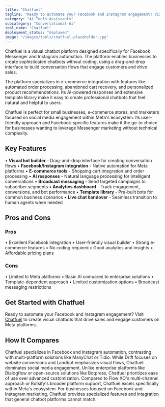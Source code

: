 ```yaml
---
title: "Chatfuel"
tagline: "Ready to automate your Facebook and Instagram engagement? Visit [Chatfuel](https://chatfuel.com) to create visual chatbots that drive sales and engage..."
category: "Ai Tools Assistants"
subcategory: "Conversational Ai"
tool_name: "Chatfuel"
deployment_status: "deployed"
image: "/images/tools/chatfuel-placeholder.jpg"
---
```

Chatfuel is a visual chatbot platform designed specifically for Facebook Messenger and Instagram automation. The platform enables businesses to create sophisticated chatbots without coding, using a drag-and-drop interface to build conversation flows that engage customers and drive sales.

The platform specializes in e-commerce integration with features like automated order processing, abandoned cart recovery, and personalized product recommendations. Its AI-powered responses and extensive template library make it easy to create professional chatbots that feel natural and helpful to users.

Chatfuel is perfect for small businesses, e-commerce stores, and marketers focused on social media engagement within Meta's ecosystem. Its user-friendly approach and Facebook-specific features make it the go-to choice for businesses wanting to leverage Messenger marketing without technical complexity.

## Key Features

• **Visual bot builder** - Drag-and-drop interface for creating conversation flows
• **Facebook/Instagram integration** - Native automation for Meta platforms
• **E-commerce tools** - Shopping cart integration and order processing
• **AI responses** - Natural language processing for intelligent conversations
• **Broadcast messaging** - Send targeted campaigns to subscriber segments
• **Analytics dashboard** - Track engagement, conversions, and bot performance
• **Template library** - Pre-built bots for common business scenarios
• **Live chat handover** - Seamless transition to human agents when needed

## Pros and Cons

### Pros
• Excellent Facebook integration
• User-friendly visual builder
• Strong e-commerce features
• No coding required
• Good analytics and insights
• Affordable pricing plans

### Cons
• Limited to Meta platforms
• Basic AI compared to enterprise solutions
• Template-dependent approach
• Limited customization options
• Broadcast messaging restrictions

## Get Started with Chatfuel

Ready to automate your Facebook and Instagram engagement? Visit [Chatfuel](https://chatfuel.com) to create visual chatbots that drive sales and engage customers on Meta platforms.

## How It Compares

Chatfuel specializes in Facebook and Instagram automation, contrasting with multi-platform solutions like ManyChat or Tidio. While Drift focuses on website conversions and Landbot emphasizes visual flows, Chatfuel dominates social media engagement. Unlike enterprise platforms like Dialogflow or open-source solutions like Botpress, Chatfuel prioritizes ease of use over advanced customization. Compared to Flow XO's multi-channel approach or Botsify's broader platform support, Chatfuel excels specifically within Meta's ecosystem. For businesses focused on Facebook and Instagram marketing, Chatfuel provides specialized features and integration that general chatbot platforms cannot match.
